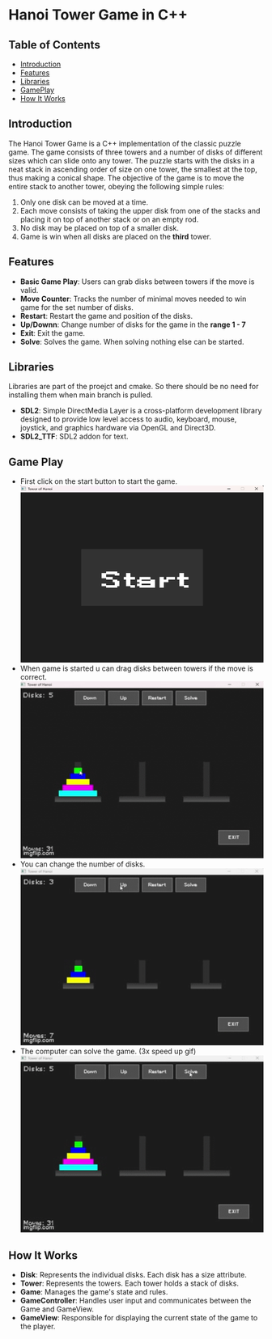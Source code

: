 <html lang="en">
<body>
<h1>Hanoi Tower Game in C++</h1>

<h2>Table of Contents</h2>
<ul>
<li><a href="#introduction">Introduction</a></li>
<li><a href="#features">Features</a></li>
<li><a href="#libraries">Libraries</a></li>
<li><a href="#gameplay">GamePlay</a></li>
<li><a href="#how-it-works">How It Works</a></li>
</ul>

<h2 id="introduction">Introduction</h2>
<p>The Hanoi Tower Game is a C++ implementation of the classic puzzle game. The game consists of three towers and a
number of disks of different sizes which can slide onto any tower. The puzzle starts with the disks in a neat stack in
ascending order of size on one tower, the smallest at the top, thus making a conical shape. The objective of the game is
to move the entire stack to another tower, obeying the following simple rules:</p>
<ol>
<li>Only one disk can be moved at a time.</li>
<li>Each move consists of taking the upper disk from one of the stacks and placing it on top of another stack or on an
empty rod.</li>
<li>No disk may be placed on top of a smaller disk.</li>
<li>Game is win when all disks are placed on the <b>third</b> tower.</li>
</ol>

<h2 id="features">Features</h2>
<ul>
<li><strong>Basic Game Play</strong>: Users can grab disks between towers if the move is valid.</li>
<li><strong>Move Counter</strong>: Tracks the number of minimal moves needed to win game for the set number of
disks.</li>
<li><b>Restart</b>: Restart the game and position of the disks.</li>
<li><b>Up/Downn</b>: Change number of disks for the game in the <b>range 1 - 7</b></li>
<li><b>Exit</b>: Exit the game.</li>
<li><b>Solve</b>: Solves the game. When solving nothing else can be started.</li>
</ul>

<h2 id="libraries">Libraries</h2>
<p>Libraries are part of the proejct and cmake. So there should be no need for installing them when main branch is pulled.</p>
<ul>
<li><strong>SDL2</strong>: Simple DirectMedia Layer is a cross-platform development library designed to provide
                            low level access to audio, keyboard, mouse, joystick, and graphics hardware via
                            OpenGL and Direct3D.</li>
<li><strong>SDL2_TTF</strong>: SDL2 addon for text.</li>
</ul>

<h2 id="gameplay">Game Play</h2>
<ul>
<li>
First click on the start button to start the game.<br>
<img src="images/start.png" height="350" width="600"/>
</li>
<li>
When game is started u can drag disks between towers if the move is correct.<br>
<img src="images/moves.gif" height="350" width="600"/>
</li>
<li>
You can change the number of disks.<br>
<img src="images/updown.gif" height="350" width="600"/>
</li>
<li>
The computer can solve the game. (3x speed up gif)<br>
<img src="images/solve.gif" height="350" width="600"/>
</li>
</ul>

<h2 id="how-it-works">How It Works</h2>
<ul>
    <li><strong>Disk</strong>: Represents the individual disks. Each disk has a size attribute.</li>
    <li><strong>Tower</strong>: Represents the towers. Each tower holds a stack of disks.</li>
    <li><strong>Game</strong>: Manages the game's state and rules.</li>
    <li><strong>GameController</strong>: Handles user input and communicates between the Game and GameView.</li>
    <li><strong>GameView</strong>: Responsible for displaying the current state of the game to the player.</li>
</ul>
</body>
</html>
